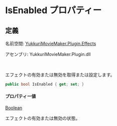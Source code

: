 # IsEnabled プロパティー

## 定義

名前空間: [YukkuriMovieMaker.Plugin.Effects](../../index.md)

アセンブリ: YukkuriMovieMaker.Plugin.dll

<br/>

エフェクトの有効または無効を取得または設定します。

```csharp
public bool IsEnabled { get; set; }
```

#### プロパティー値
[Boolean](https://learn.microsoft.com/ja-jp/dotnet/api/system.boolean)

エフェクトの有効または無効の状態。